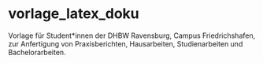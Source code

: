 # vorlage_latex_doku
Vorlage für Student*innen der DHBW Ravensburg, Campus Friedrichshafen, zur Anfertigung von Praxisberichten, Hausarbeiten, Studienarbeiten und Bachelorarbeiten.
